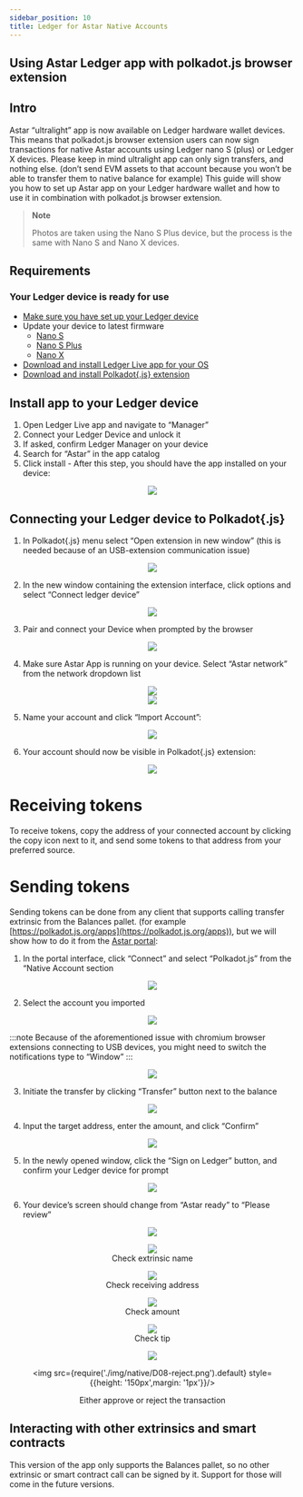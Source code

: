 ```yaml
---
sidebar_position: 10
title: Ledger for Astar Native Accounts
---
```


## Using Astar Ledger app with polkadot.js browser extension

## Intro

Astar “ultralight” app is now available on Ledger hardware wallet devices. This means that polkadot.js browser extension users can now sign transactions for native Astar accounts using Ledger nano S (plus) or Ledger X devices.
Please keep in mind ultralight app can only sign transfers, and nothing else. (don’t send EVM assets to that account because you won’t be able to transfer them to native balance for example)
This guide will show you how to set up Astar app on your Ledger hardware wallet and how to use it in combination with polkadot.js browser extension.

> **Note**
>
> Photos are taken using the Nano S Plus device, but the process is the same with Nano S and Nano X devices.

## Requirements

### Your Ledger device is ready for use

- [Make sure you have set up your Ledger device](https://support.ledger.com/hc/en-us/articles/360000613793?docs=true)
- Update your device to latest firmware
  - [Nano S](https://support.ledger.com/hc/en-us/articles/360002731113?docs=true)
  - [Nano S Plus](https://support.ledger.com/hc/en-us/articles/4445777839901?docs=true)
  - [Nano X](https://support.ledger.com/hc/en-us/articles/360013349800?docs=true)
- [Download and install Ledger Live app for your OS](https://support.ledger.com/hc/en-us/articles/4404389606417-Download-and-install-Ledger-Live?docs=true)
- [Download and install Polkadot{.js} extension](https://polkadot.js.org/extension/)

## Install app to your Ledger device​

1. Open Ledger Live app and navigate to “Manager”
2. Connect your Ledger Device and unlock it
3. If asked, confirm Ledger Manager on your device
4. Search for “Astar” in the app catalog
5. Click install - After this step, you should have the app installed on your device:
<center>
<img src={require('./img/native/D00-installed.png').default} style={{height: "200px"}}/>
</center>

## Connecting your Ledger device to Polkadot{.js}

1. In Polkadot{.js} menu select “Open extension in new window” (this is needed because of an USB-extension communication issue)
<center>
<img src={require('./img/native/01-open_in_window.png').default} style={{height: "400px"}}/>
</center>

2. In the new window containing the extension interface, click options and select “Connect ledger device”
<center>
<img src={require('./img/native/02-connect_ledger.png').default} style={{height: "400px"}}/>
</center>

3. Pair and connect your Device when prompted by the browser
<center>
<img src={require('./img/native/03-device_connect.png').default} style={{height: "400px"}}/>
</center>

4. Make sure Astar App is running on your device. Select “Astar network” from the network dropdown list
<center>
<img src={require('./img/native/D01-ready.png').default} style={{height: "190px"}}/>
</center>
<center>
<img src={require('./img/native/04-select_network.png').default} style={{height: "400px"}}/>
</center>

5. Name your account and click “Import Account”:
<center>
<img src={require('./img/native/05-name_account.png').default} style={{height: "400px"}}/>
</center>

6. Your account should now be visible in Polkadot{.js} extension:
<center>
<img src={require('./img/native/06-account_imported.png').default} style={{height: "200px"}}/>
</center>

# Receiving tokens

To receive tokens, copy the address of your connected account by clicking the copy icon next to it, and send some tokens to that address from your preferred source.

# Sending tokens

Sending tokens can be done from any client that supports calling transfer extrinsic from the Balances pallet. (for example [https://polkadot.js.org/apps](https://polkadot.js.org/apps)), but we will show how to do it from the [Astar portal](https://portal.astar.network/):

1. In the portal interface, click “Connect” and select “Polkadot.js” from the “Native Account section
<center>
<img src={require('./img/native/07-connect_wallet.png').default} style={{height: "400px"}}/>
</center>

2. Select the account you imported
<center>
<img src={require('./img/native/08-pick_account.png').default} style={{height: "400px"}}/>
</center>

:::note
Because of the aforementioned issue with chromium browser extensions connecting to USB devices, you might need to switch the notifications type to “Window”
:::
<center>
<img src={require('./img/native/09-switch_to_window.png').default} style={{height: "400px"}}/>
</center>

3. Initiate the transfer by clicking “Transfer” button next to the balance
<center>
<img src={require('./img/native/10-initiate_transfer.png').default} style={{height: "400px"}}/>
</center>

4. Input the target address, enter the amount, and click “Confirm”
<center>
<img src={require('./img/native/11-confirm_transfer.png').default} style={{height: "400px"}}/>
</center>

5. In the newly opened window, click the “Sign on Ledger” button, and confirm your Ledger device for prompt
<center>
<img src={require('./img/native/12-sign_on_ledger.png').default} style={{height: "400px"}}/>
</center>

6. Your device’s screen should change from “Astar ready” to “Please review”

<figure>
<center>
<img src={require('./img/native/D02-review.png').default} style={{height: "200px"}}/>
</center>
</figure>

<figure>
<center>
<img src={require('./img/native/D03-extrinsic_name.png').default} style={{height: "200px"}}/>
<figcaption align = "center">Check extrinsic name</figcaption>
</center>
</figure>

<figure>
<center>
<img src={require('./img/native/D04-address.png').default} style={{height: "200px"}}/>
<figcaption align = "center">Check receiving address</figcaption>
</center>
</figure>

<figure>
<center>
<img src={require('./img/native/D05-amount.png').default} style={{height: "200px"}}/>
<figcaption align = "center">Check amount</figcaption>
</center>
</figure>

<figure>
<center>
<img src={require('./img/native/D06-tip.png').default} style={{height: "200px"}}/>
<figcaption align = "center">Check tip</figcaption>
</center>
</figure>

<figure>
<center>
<div style={{display: 'flex', justifyContent: 'center'}}>
<img src={require('./img/native/D07-approve.png').default} style={{height: '150px',margin: '1px'}}/>

<img src={require('./img/native/D08-reject.png').default} style={{height: '150px',margin: '1px'}}/>
</div>
<figcaption align = "center">Either approve or reject the transaction</figcaption>
</center>
</figure>

## Interacting with other extrinsics and smart contracts​

This version of the app only supports the Balances pallet, so no other extrinsic or smart contract call can be signed by it.
Support for those will come in the future versions.
